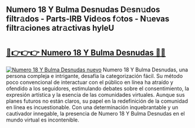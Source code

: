 ## Numero 18 Y Bulma Desnudas D𝚎sn𝚞dos filtr𝚊dos - Parts-lRB Vid𝚎os f𝚘tos - N𝚞evas filtr𝚊ciones atr𝚊ctivas hyleU

# <h2><a href="http://mb2noc.tromn.icu/?c=Numero+18+Y+Bulma+Desnudas">🔗👉👉👉 Numero 18 Y Bulma Desnudas 🔗🔗</a></h2>

[![Numero 18 Y Bulma Desnudas nuevo](https://i.imgur.com/pEAQMta.gif)](http://mb2noc.tromn.icu/?c=Numero+18+Y+Bulma+Desnudas)
Numero 18 Y Bulma Desnudas, una persona compleja e intrigante, desafía la categorización fácil. Su método poco convencional de interactuar con el público en línea ha atraído y ofendido a los seguidores, estimulando debates sobre el consentimiento, la expresión artística y la esencia de las comunidades virtuales. Aunque sus planes futuros no están claros, su papel en la redefinición de la comunidad en línea es incuestionable. Con una determinación inquebrantable y un cautivador innegable, la presencia de Numero 18 Y Bulma Desnudas en el mundo virtual es incontenible.
